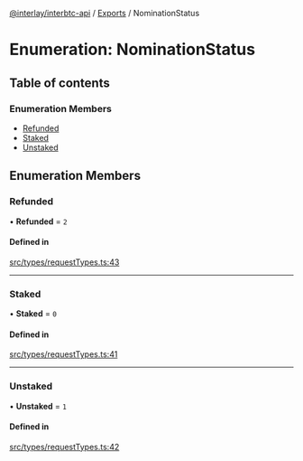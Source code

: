 [@interlay/interbtc-api](../README.md) / [Exports](../modules.md) / NominationStatus

# Enumeration: NominationStatus

## Table of contents

### Enumeration Members

- [Refunded](NominationStatus.md#refunded)
- [Staked](NominationStatus.md#staked)
- [Unstaked](NominationStatus.md#unstaked)

## Enumeration Members

### <a id="refunded" name="refunded"></a> Refunded

• **Refunded** = ``2``

#### Defined in

[src/types/requestTypes.ts:43](https://github.com/interlay/interbtc-api/blob/1c0379f56248ac2da57930d5704199f69f941aa8/src/types/requestTypes.ts#L43)

___

### <a id="staked" name="staked"></a> Staked

• **Staked** = ``0``

#### Defined in

[src/types/requestTypes.ts:41](https://github.com/interlay/interbtc-api/blob/1c0379f56248ac2da57930d5704199f69f941aa8/src/types/requestTypes.ts#L41)

___

### <a id="unstaked" name="unstaked"></a> Unstaked

• **Unstaked** = ``1``

#### Defined in

[src/types/requestTypes.ts:42](https://github.com/interlay/interbtc-api/blob/1c0379f56248ac2da57930d5704199f69f941aa8/src/types/requestTypes.ts#L42)
